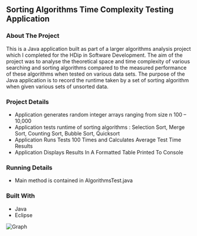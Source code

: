 ## Sorting Algorithms Time Complexity Testing Application


### **About The Project**

This is a Java application built as part of a larger algorithms analysis project which I completed for the HDip in Software Development. The aim of the project was to analyse the theoretical space and time complexity of various searching and sorting algorithms compared to the measured performance of these algorithms when tested on various data sets. The purpose of the Java application is to record the runtime taken by a set of sorting algorithm when given various sets of unsorted data.


### **Project Details**
- Application generates random integer arrays ranging from size n 100 – 10,000
- Application tests runtime of sorting algorithms : Selection Sort, Merge Sort, Counting Sort, Bubble Sort, Quicksort
- Application Runs Tests 100 Times and Calculates Average Test Time Results
- Application Displays Results In A Formatted Table Printed To Console

### **Running Details**
- Main method is contained in AlgorithmsTest.java

### **Built With**
- Java
- Eclipse

![Graph](Sorting-Algorithms-Time-Complexity/assets/images/GraphComparingAllAlgorithms.png)
